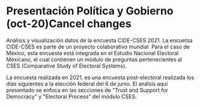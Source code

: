 # Presentación Política y Gobierno (oct-20)Cancel changes
Análisis y visualización datos de la encuesta CIDE-CSES 2021. 
La encuetsa CIDE-CSES es parte de un proyecto colaborativo mundial. Para el caso de México, esta encuesta está integrada en el Estudio Nacional Electoral Mexicano, el cual contienen un módulo de preguntas pertenecientes al CSES (Comparative Study of Electoral Systems). 

La encuesta realizada en 2021, es una encuesta post-electoral realizada los dias siguientes a la elección federal del 6 de junio. El análsis aquí presentado se enfoca en las secciones de "Trust and Support for Democracy" y "Electoral Process" del módulo CSES. 


